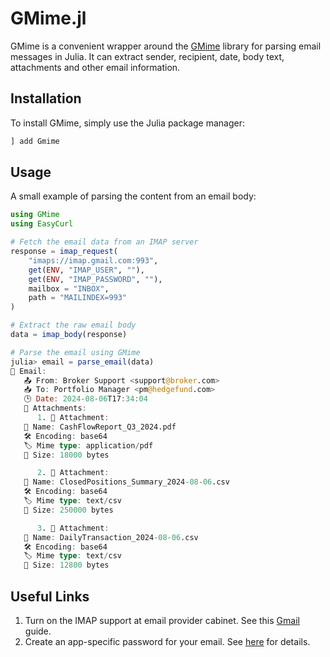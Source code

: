 # GMime.jl

GMime is a convenient wrapper around the [GMime](https://github.com/jstedfast/gmime) library for parsing email messages in Julia. It can extract sender, recipient, date, body text, attachments and other email information.

## Installation

To install GMime, simply use the Julia package manager:

```julia
] add Gmime
```

## Usage

A small example of parsing the content from an email body:

```julia
using GMime
using EasyCurl

# Fetch the email data from an IMAP server
response = imap_request(
    "imaps://imap.gmail.com:993",
    get(ENV, "IMAP_USER", ""),
    get(ENV, "IMAP_PASSWORD", ""),
    mailbox = "INBOX",
    path = "MAILINDEX=993"
)

# Extract the raw email body
data = imap_body(response)

# Parse the email using GMime
julia> email = parse_email(data)
📧 Email:
   📤 From: Broker Support <support@broker.com>
   📥 To: Portfolio Manager <pm@hedgefund.com>
   🕒 Date: 2024-08-06T17:34:04
   📎 Attachments:
      1. 📎 Attachment:
   📄 Name: CashFlowReport_Q3_2024.pdf
   🛠️ Encoding: base64
   🏷 Mime type: application/pdf
   📏 Size: 18000 bytes

      2. 📎 Attachment:
   📄 Name: ClosedPositions_Summary_2024-08-06.csv
   🛠️ Encoding: base64
   🏷 Mime type: text/csv
   📏 Size: 250000 bytes

      3. 📎 Attachment:
   📄 Name: DailyTransaction_2024-08-06.csv
   🛠️ Encoding: base64
   🏷 Mime type: text/csv
   📏 Size: 12800 bytes
```

## Useful Links
1. Turn on the IMAP support at email provider cabinet. See this [Gmail](https://support.getmailbird.com/hc/en-us/articles/220106527-Enabling-IMAP-for-Gmail) guide.
2. Create an app-specific password for your email. See [here](https://support.google.com/accounts/answer/185833?hl=en) for details.
